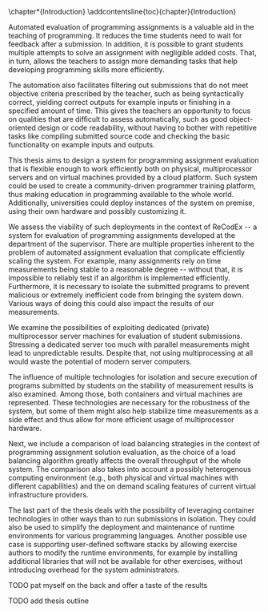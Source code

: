 \chapter*{Introduction}
\addcontentsline{toc}{chapter}{Introduction}

Automated evaluation of programming assignments is a valuable aid in the 
teaching of programming. It reduces the time students need to wait for feedback 
after a submission. In addition, it is possible to grant students multiple 
attempts to solve an assignment with negligible added costs. That, in turn, 
allows the teachers to assign more demanding tasks that help developing 
programming skills more efficiently.

The automation also facilitates filtering out submissions that do not meet 
objective criteria prescribed by the teacher, such as being syntactically 
correct, yielding correct outputs for example inputs or finishing in a specified 
amount of time. This gives the teachers an opportunity to focus on qualities 
that are difficult to assess automatically, such as good object-oriented design 
or code readability, without having to bother with repetitive tasks like 
compiling submitted source code and checking the basic functionality on example 
inputs and outputs.

This thesis aims to design a system for programming assignment evaluation that 
is flexible enough to work efficiently both on physical, multiprocessor servers 
and on virtual machines provided by a cloud platform. Such system could be used 
to create a community-driven programmer training platform, thus making education 
in programming available to the whole world. Additionally, universities could 
deploy instances of the system on premise, using their own hardware and possibly 
customizing it.

We assess the viability of such deployments in the context of ReCodEx -- a
system for evaluation of programming assignments developed at the department of
the supervisor. There are multiple properties inherent to the problem of
automated assignment evaluation that complicate efficiently scaling the system. 
For example, many assignments rely on time measurements being stable to a 
reasonable degree -- without that, it is impossible to reliably test if an 
algorithm is implemented efficiently. Furthermore, it is necessary to isolate 
the submitted programs to prevent malicious or extremely inefficient code from 
bringing the system down. Various ways of doing this could also impact the 
results of our measurements.

We examine the possibilities of exploiting dedicated (private) multiprocessor 
server machines for evaluation of student submissions. Stressing a dedicated 
server too much with parallel measurements might lead to unpredictable results. 
Despite that, not using multiprocessing at all would waste the potential of 
modern server computers.

The influence of multiple technologies for isolation and secure execution of 
programs submitted by students on the stability of measurement results is also 
examined. Among those, both containers and virtual machines are represented. 
These technologies are necessary for the robustness of the system, but some of 
them might also help stabilize time measurements as a side effect and thus allow 
for more efficient usage of multiprocessor hardware.

Next, we include a comparison of load balancing strategies in the context of 
programming assignment solution evaluation, as the choice of a load balancing 
algorithm greatly affects the overall throughput of the whole system. The 
comparison also takes into account a possibly heterogenous computing environment 
(e.g., both physical and virtual machines with different capabilities) and the 
on
demand scaling features of current virtual infrastructure providers.

The last part of the thesis deals with the possibility of leveraging container 
technologies in other ways than to run submissions in isolation. They could also 
be used to simplify the deployment and maintenance of runtime environments for 
various programming languages. Another possible use case is supporting 
user-defined software stacks by allowing exercise authors to modify the runtime 
environments, for example by installing additional libraries that will not be 
available for other exercises, without introducing overhead for the system 
administrators.

TODO pat myself on the back and offer a taste of the results

TODO add thesis outline
